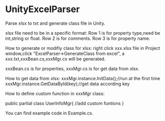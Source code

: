 # UnityExcelParser
Parse xlsx to txt and generate class file in Unity.

xlsx file need to be in a specific format:
Row 1 is for property type,need be int,string or float.
Row 2 is for comments.
Row 3 is for property name.

How to generate or modifiy class for xlsx:
right click xxx.xlsx file in Project window,click "ExcelParser->GenerateClass from excel",
a xxx.txt,xxxBean.cs,xxxMgr.cs will be generated.

xxxBean.cs is for properties,
xxxMgr.cs is for get data from xlsx.

How to get data from xlsx:
xxxMgr.instance.InitData();//run at the first time
xxxMgr.instance.GetDataById(key);//get data according key


How to define custom function in xxxMgr class:

public  partial class  UserInfoMgr{
	//add custom funtions
}


You can find example code in Example.cs.



